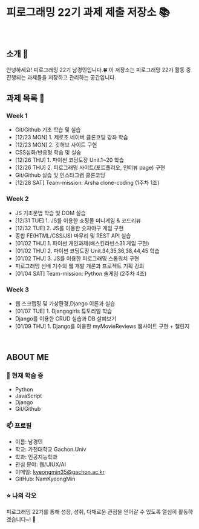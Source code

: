 # 피로그래밍 22기 과제 제출 저장소 📚
<br>

## 소개 🚀
안녕하세요! 피로그래밍 22기 남경민입니다.🍀
이 저장소는 피로그래밍 22기 활동 중 진행되는 과제들을 저장하고 관리하는 공간입니다.
<br>

## 과제 목록 📕
### Week 1
- Git/Github 기초 학습 및 실습
- [12/23 MON] 1. 제로초 네이버 클론코딩 강좌 학습
- [12/23 MON] 2. 깃허브 사이트 구현
- CSS심화/반응형 학습 및 실습
- [12/26 THU] 1. 파이썬 코딩도장 Unit.1~20 학습
- [12/26 THU] 2. 피로그래밍 사이트(포트폴리오, 인터뷰 page) 구현
- Git/Github 실습 및 인스타그램 클론코딩
- [12/28 SAT] Team-mission: Arsha clone-coding (1주차 1조)

### Week 2
- JS 기초문법 학습 및 DOM 실습
- [12/31 TUE] 1. JS를 이용한 쇼핑몰 미니게임 & 코드리뷰
- [12/32 TUE] 2. JS를 이용한 숫자야구 게임 구현
- 종합 FE(HTML/CSS/JS) 마무리 및 REST API 실습
- [01/02 THU] 1. 파이썬 개인과제(배스킨라빈스31 게임 구현)
- [01/02 THU] 2. 파이썬 코딩도장 Unit.34,35,36,38,44,45 학습
- [01/02 THU] 3. JS를 이용한 피로그래밍 스톱워치 구현
- 피로그래밍 선배 기수의 웹 개발 개론과 프로젝트 기획 강의
- [01/04 SAT] Team-mission: Python 술게임 (2주차 4조)

### Week 3
- 웹 스크랩핑 및 가상환경,Django 이론과 실습
- [01/07 TUE] 1. Djangogirls 튜토리얼 학습
- Django를 이용한 CRUD 실습과 DB 살펴보기
- [01/09 THU] 1. Django를 이용한 myMovieReviews 웹사이트 구현 + 챌린지

<br>

## ABOUT ME
### 🌱 현재 학습 중
- Python
- JavaScript
- Django
- Git/Github

### 📫 프로필
- 이름: 남경민
- 학교: 가천대학교 Gachon.Univ
- 학과: 인공지능학과
- 관심 분야: 웹/UIUX/AI
- 이메일: kyeongmin35@gachon.ac.kr
- GitHub: NamKyeongMin

### ⭐ 나의 각오
피로그래밍 22기를 통해 성장, 성취, 다채로운 관점을 얻어갈 수 있도록 열심히 활동하겠습니다~! 💪